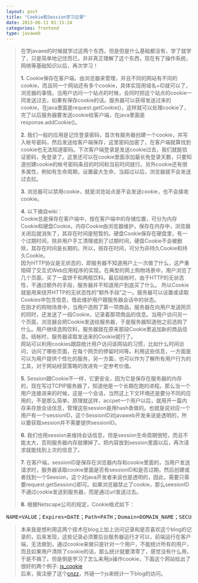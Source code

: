 ```yaml
---
layout: post
title: "Cookie和Session学习记录"
date: 2013-06-11 01:15:24
categories: frontend
type: javaweb
---
```


>在学javaee的时候就学过这两个东西，但是但是什么基础都没有，学了就学了，只是简单地记住而已，并非真正理解了这个东西，现在有了操作系统，网络等基础知识以后，再次学习！
>
>**1.** Cookie保存在客户端，由浏览器来管理，并且不同的网站有不同的cookie，而且同一个网站还有多个cookie，具体实现用域名+ID就可以了，浏览器的事情。当用户访问一个站点的时候，会同时把这个站点的cookie一同发送过去，如果有保存cookie的话。服务器可以获得发送过来的cookie，在java里面是request.getCookie()，这样就可以处理cookie了，完了以后服务器要发送cookie给客户端，在java里面是response.addCookie()。
>
>**2.** 我们一般的应用是记住登录密码，首次有服务器创建一个cookie，并写入帐号密码，然后发送给客户端保存，这里密码加密了，在客户端就算找到cookie也无法知道密码。下次客户端登录是发送cookie过去，我们就能验证密码，免登录了。这里还可以在cookie里面添加最长免登录天数，只要知道创建cookie的帐号密码条目的时间和当前时间就行。另外cookie还有很多属性，例如有生命周期，设置最大生命，当超过以后，浏览器就不会发送过去拉。
>
>**3.** 浏览器可以禁用cookie，就是浏览站点是不会发送cookie，也不会接收cookie。
>
>**4.** 以下摘自wiki：  
>Cookie总是保存在客户端中，按在客户端中的存储位置，可分为内存Cookie和硬盘Cookie。内存Cookie由浏览器维护，保存在内存中，浏览器关闭后就消失了，其存在时间是短暂的。硬盘Cookie保存在硬盘里，有一个过期时间，除非用户手工清理或到了过期时间，硬盘Cookie不会被删除，其存在时间是长期的。所以，按存在时间，可分为非持久Cookie和持久Cookie。  
>因为HTTP协议是无状态的，即服务器不知道用户上一次做了什么，这严重阻碍了交互式Web应用程序的实现。在典型的网上购物场景中，用户浏览了几个页面，买了一盒饼干和两瓶饮料。最后结帐时，由于HTTP的无状态性，不通过额外的手段，服务器并不知道用户到底买了什么。 所以Cookie就是用来绕开HTTP的无状态性的“额外手段”之一。服务器可以设置或读取Cookies中包含信息，借此维护用户跟服务器会话中的状态。  
>在刚才的购物场景中，当用户选购了第一项商品，服务器在向用户发送网页的同时，还发送了一段Cookie，记录着那项商品的信息。当用户访问另一个页面，浏览器会把Cookie发送给服务器，于是服务器知道他之前选购了什么。用户继续选购饮料，服务器就在原来那段Cookie里追加新的商品信息。结帐时，服务器读取发送来的Cookie就行了。  
>网站可以利用cookies跟踪统计用户访问该网站的习惯，比如什么时间访问，访问了哪些页面，在每个网页的停留时间等。利用这些信息，一方面是可以为用户提供个性化的服务，另一方面，也可以作为了解所有用户行为的工具，对于网站经营策略的改进有一定参考价值。
>
>**5.** Session跟Cookie不一样，它更安全，因为它是保存在服务器的内存的，现在写过TCPIP服务器了，知道他是一个长期在跑的进程。那么当一个用户连接进来的时候，这是一个会话，当然这上下文环境还是要分不同的应用的，不是那么简单。原理就这样，accpet一个用户以后，就用开一篇内存来存放会话信息，管理这些session是用hash表做的。也就是说对应一个用户有一个sessionID，这个SessionID对javaweb开发来说是透明的，所以要获取session并不需要提供sessionID。
>
>**6.** 我们也用session来维持会话信息，但是session生命周期很短，而且不能太大，否则服务器内存就爆掉了。把内容放到session里面以后，再次请求就能找到上次的信息了。
>
>**7.** 在客户端，sessionID是保存在浏览器内存和cookie里面的，当用户发送请求时，服务器读取cookie里面是否有sessionID和是否过期，然后创建或者找到一个Seesion，这个对java开发者来说也是透明的，因此，需要只需要request.getSession()即可。如果浏览器禁止了cookie，那么seesionID不通过cookie发送到服务器，而是通过url发送过去。
>
>**8.** 根据Netscape公司的规定，Cookie格式如下：  
<pre>
NAME=VALUE；Expires=DATE；Path=PATH；Domain=DOMAIN_NAME；SECURE
</pre>
>
>本来我是想利用这两个技术在blog上加上访问记录和是否喜欢这个blog的记录的，后来发现，这些记录必须要后台服务器运行才可以，前端运行在客户端，无法做到，通过cookie来做只是针对一个用户，不能统计所有的用户，而且如果用户清除了cookie的话，那么统计就要清零了，感觉没有什么用，于是不搞了。但是倒是学习了怎么来用js操作cookie，下面这个网站给出了很好的两个例子: [js_cookie]  
>后来，我注册了这个[cnzz]，外链一个js来统计一下blog的访问。

[js_cookie]: http://blog.sina.com.cn/s/blog_7115cd450101cpvx.html
[cnzz]: www.cnzz.com

